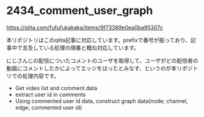 # 2434_comment_user_graph

https://qiita.com/fufufukakaka/items/9f73389e0ea0ba95307c

本リポジトリはこのqiita記事に対応しています。prefixで番号が振っており、記事中で言及している処理の順番と概ね対応しています。

にじさんじの配信についたコメントのユーザを取得して、ユーザがどの配信者の動画にコメントしたかによってエッジをはったとみなす、というのが本リポジトリでの処理内容です。

- Get video list and comment data
- extract user id in comments
- Using commented user id data, construct graph data(node; channel, edge; commented user id)

